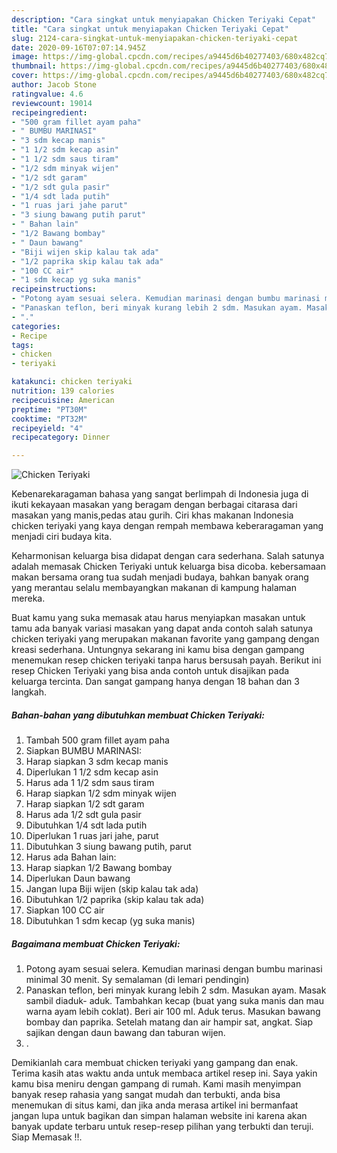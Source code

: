 ```yaml
---
description: "Cara singkat untuk menyiapakan Chicken Teriyaki Cepat"
title: "Cara singkat untuk menyiapakan Chicken Teriyaki Cepat"
slug: 2124-cara-singkat-untuk-menyiapakan-chicken-teriyaki-cepat
date: 2020-09-16T07:07:14.945Z
image: https://img-global.cpcdn.com/recipes/a9445d6b40277403/680x482cq70/chicken-teriyaki-foto-resep-utama.jpg
thumbnail: https://img-global.cpcdn.com/recipes/a9445d6b40277403/680x482cq70/chicken-teriyaki-foto-resep-utama.jpg
cover: https://img-global.cpcdn.com/recipes/a9445d6b40277403/680x482cq70/chicken-teriyaki-foto-resep-utama.jpg
author: Jacob Stone
ratingvalue: 4.6
reviewcount: 19014
recipeingredient:
- "500 gram fillet ayam paha"
- " BUMBU MARINASI"
- "3 sdm kecap manis"
- "1 1/2 sdm kecap asin"
- "1 1/2 sdm saus tiram"
- "1/2 sdm minyak wijen"
- "1/2 sdt garam"
- "1/2 sdt gula pasir"
- "1/4 sdt lada putih"
- "1 ruas jari jahe parut"
- "3 siung bawang putih parut"
- " Bahan lain"
- "1/2 Bawang bombay"
- " Daun bawang"
- "Biji wijen skip kalau tak ada"
- "1/2 paprika skip kalau tak ada"
- "100 CC air"
- "1 sdm kecap yg suka manis"
recipeinstructions:
- "Potong ayam sesuai selera. Kemudian marinasi dengan bumbu marinasi minimal 30 menit. Sy semalaman (di lemari pendingin)"
- "Panaskan teflon, beri minyak kurang lebih 2 sdm. Masukan ayam. Masak sambil diaduk- aduk. Tambahkan kecap (buat yang suka manis dan mau warna ayam lebih coklat). Beri air 100 ml. Aduk terus. Masukan bawang bombay dan paprika. Setelah matang dan air hampir sat, angkat. Siap sajikan dengan daun bawang dan taburan wijen."
- "."
categories:
- Recipe
tags:
- chicken
- teriyaki

katakunci: chicken teriyaki 
nutrition: 139 calories
recipecuisine: American
preptime: "PT30M"
cooktime: "PT32M"
recipeyield: "4"
recipecategory: Dinner

---
```



![Chicken Teriyaki](https://img-global.cpcdn.com/recipes/a9445d6b40277403/680x482cq70/chicken-teriyaki-foto-resep-utama.jpg)

Kebenarekaragaman bahasa yang sangat berlimpah di Indonesia juga di ikuti kekayaan masakan yang beragam dengan berbagai citarasa dari masakan yang manis,pedas atau gurih. Ciri khas makanan Indonesia chicken teriyaki yang kaya dengan rempah membawa keberaragaman yang menjadi ciri budaya kita.


Keharmonisan keluarga bisa didapat dengan cara sederhana. Salah satunya adalah memasak Chicken Teriyaki untuk keluarga bisa dicoba. kebersamaan makan bersama orang tua sudah menjadi budaya, bahkan banyak orang yang merantau selalu membayangkan makanan di kampung halaman mereka.



Buat kamu yang suka memasak atau harus menyiapkan masakan untuk tamu ada banyak variasi masakan yang dapat anda contoh salah satunya chicken teriyaki yang merupakan makanan favorite yang gampang dengan kreasi sederhana. Untungnya sekarang ini kamu bisa dengan gampang menemukan resep chicken teriyaki tanpa harus bersusah payah.
Berikut ini resep Chicken Teriyaki yang bisa anda contoh untuk disajikan pada keluarga tercinta. Dan sangat gampang hanya dengan 18 bahan dan 3 langkah.


<!--inarticleads1-->

##### Bahan-bahan yang dibutuhkan membuat Chicken Teriyaki:

1. Tambah 500 gram fillet ayam paha
1. Siapkan  BUMBU MARINASI:
1. Harap siapkan 3 sdm kecap manis
1. Diperlukan 1 1/2 sdm kecap asin
1. Harus ada 1 1/2 sdm saus tiram
1. Harap siapkan 1/2 sdm minyak wijen
1. Harap siapkan 1/2 sdt garam
1. Harus ada 1/2 sdt gula pasir
1. Dibutuhkan 1/4 sdt lada putih
1. Diperlukan 1 ruas jari jahe, parut
1. Dibutuhkan 3 siung bawang putih, parut
1. Harus ada  Bahan lain:
1. Harap siapkan 1/2 Bawang bombay
1. Diperlukan  Daun bawang
1. Jangan lupa Biji wijen (skip kalau tak ada)
1. Dibutuhkan 1/2 paprika (skip kalau tak ada)
1. Siapkan 100 CC air
1. Dibutuhkan 1 sdm kecap (yg suka manis)




<!--inarticleads2-->

##### Bagaimana membuat  Chicken Teriyaki:

1. Potong ayam sesuai selera. Kemudian marinasi dengan bumbu marinasi minimal 30 menit. Sy semalaman (di lemari pendingin)
1. Panaskan teflon, beri minyak kurang lebih 2 sdm. Masukan ayam. Masak sambil diaduk- aduk. Tambahkan kecap (buat yang suka manis dan mau warna ayam lebih coklat). Beri air 100 ml. Aduk terus. Masukan bawang bombay dan paprika. Setelah matang dan air hampir sat, angkat. Siap sajikan dengan daun bawang dan taburan wijen.
1. .




Demikianlah cara membuat chicken teriyaki yang gampang dan enak. Terima kasih atas waktu anda untuk membaca artikel resep ini. Saya yakin kamu bisa meniru dengan gampang di rumah. Kami masih menyimpan banyak resep rahasia yang sangat mudah dan terbukti, anda bisa menemukan di situs kami, dan jika anda merasa artikel ini bermanfaat jangan lupa untuk bagikan dan simpan halaman website ini karena akan banyak update terbaru untuk resep-resep pilihan yang terbukti dan teruji. Siap Memasak !!. 
